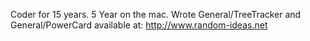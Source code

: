 

Coder for 15 years.  5 Year on the mac.  Wrote General/TreeTracker and General/PowerCard available at: http://www.random-ideas.net